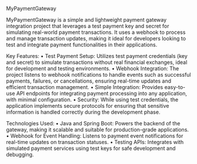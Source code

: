 MyPaymentGateway

MyPaymentGateway is a simple and lightweight payment gateway integration project that leverages a test payment key and secret for simulating real-world payment transactions. It uses a webhook to process and manage transaction updates, making it ideal for developers looking to test and integrate payment functionalities in their applications.

Key Features:
	•	Test Payment Setup: Utilizes test payment credentials (key and secret) to simulate transactions without real financial exchanges, ideal for development and testing environments.
	•	Webhook Integration: The project listens to webhook notifications to handle events such as successful payments, failures, or cancellations, ensuring real-time updates and efficient transaction management.
	•	Simple Integration: Provides easy-to-use API endpoints for integrating payment processing into any application, with minimal configuration.
	•	Security: While using test credentials, the application implements secure protocols for ensuring that sensitive information is handled correctly during the development phase.

Technologies Used:
	•	Java and Spring Boot: Powers the backend of the gateway, making it scalable and suitable for production-grade applications.
	•	Webhook for Event Handling: Listens to payment event notifications for real-time updates on transaction statuses.
	•	Testing APIs: Integrates with simulated payment services using test keys for safe development and debugging.
